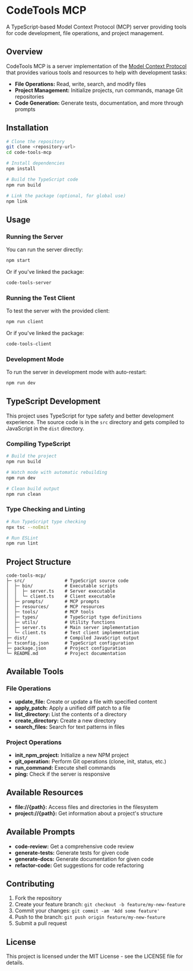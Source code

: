 # CodeTools MCP

A TypeScript-based Model Context Protocol (MCP) server providing tools for code development, file operations, and project management.

## Overview

CodeTools MCP is a server implementation of the [Model Context Protocol](https://modelcontextprotocol.io) that provides various tools and resources to help with development tasks:

- **File Operations:** Read, write, search, and modify files
- **Project Management:** Initialize projects, run commands, manage Git repositories
- **Code Generation:** Generate tests, documentation, and more through prompts

## Installation

```bash
# Clone the repository
git clone <repository-url>
cd code-tools-mcp

# Install dependencies
npm install

# Build the TypeScript code
npm run build

# Link the package (optional, for global use)
npm link
```

## Usage

### Running the Server

You can run the server directly:

```bash
npm start
```

Or if you've linked the package:

```bash
code-tools-server
```

### Running the Test Client

To test the server with the provided client:

```bash
npm run client
```

Or if you've linked the package:

```bash
code-tools-client
```

### Development Mode

To run the server in development mode with auto-restart:

```bash
npm run dev
```

## TypeScript Development

This project uses TypeScript for type safety and better development experience. The source code is in the `src` directory and gets compiled to JavaScript in the `dist` directory.

### Compiling TypeScript

```bash
# Build the project
npm run build

# Watch mode with automatic rebuilding
npm run dev

# Clean build output
npm run clean
```

### Type Checking and Linting

```bash
# Run TypeScript type checking
npx tsc --noEmit

# Run ESLint
npm run lint
```

## Project Structure

```
code-tools-mcp/
├─ src/               # TypeScript source code
│  ├─ bin/            # Executable scripts
│  │  ├─ server.ts    # Server executable
│  │  └─ client.ts    # Client executable
│  ├─ prompts/        # MCP prompts
│  ├─ resources/      # MCP resources
│  ├─ tools/          # MCP tools
│  ├─ types/          # TypeScript type definitions
│  ├─ utils/          # Utility functions
│  ├─ server.ts       # Main server implementation
│  └─ client.ts       # Test client implementation
├─ dist/              # Compiled JavaScript output
├─ tsconfig.json      # TypeScript configuration
├─ package.json       # Project configuration
└─ README.md          # Project documentation
```

## Available Tools

### File Operations

- **update_file:** Create or update a file with specified content
- **apply_patch:** Apply a unified diff patch to a file
- **list_directory:** List the contents of a directory
- **create_directory:** Create a new directory
- **search_files:** Search for text patterns in files

### Project Operations

- **init_npm_project:** Initialize a new NPM project
- **git_operation:** Perform Git operations (clone, init, status, etc.)
- **run_command:** Execute shell commands
- **ping:** Check if the server is responsive

## Available Resources

- **file://{path}:** Access files and directories in the filesystem
- **project://{path}:** Get information about a project's structure

## Available Prompts

- **code-review:** Get a comprehensive code review
- **generate-tests:** Generate tests for given code
- **generate-docs:** Generate documentation for given code
- **refactor-code:** Get suggestions for code refactoring

## Contributing

1. Fork the repository
2. Create your feature branch: `git checkout -b feature/my-new-feature`
3. Commit your changes: `git commit -am 'Add some feature'`
4. Push to the branch: `git push origin feature/my-new-feature`
5. Submit a pull request

## License

This project is licensed under the MIT License - see the LICENSE file for details.
